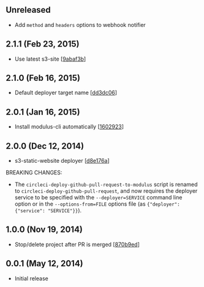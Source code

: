 ## Unreleased

 - Add `method` and `headers` options to webhook notifier

## 2.1.1 (Feb 23, 2015)

 - Use latest s3-site [[9abaf3b](https://github.com/SparkartGroupInc/qa-deployer/commit/9abaf3b9b56b450848c533a95d9771fce6dd0a39)]

## 2.1.0 (Feb 16, 2015)

 - Default deployer target name [[dd3dc06](https://github.com/SparkartGroupInc/qa-deployer/commit/dd3dc0678a34d658375f337cad90964f83891978)]

## 2.0.1 (Jan 16, 2015)

 - Install modulus-cli automatically [[1602923](https://github.com/SparkartGroupInc/qa-deployer/commit/16029235146e21a86cc2933ea1e0863bf412e627)]

## 2.0.0 (Dec 12, 2014)

 - s3-static-website deployer [[d8e176a](https://github.com/SparkartGroupInc/qa-deployer/commit/d8e176a56b24e9281bcae6fa296c1f25b8838d6e)]

BREAKING CHANGES:

 - The `circleci-deploy-github-pull-request-to-modulus` script is renamed to `circleci-deploy-github-pull-request`, and now requires the deployer service to be specified with the `--deployer=SERVICE` command line option or in the `--options-from=FILE` options file (as `{"deployer": {"service": "SERVICE"}}`).

## 1.0.0 (Nov 19, 2014)

 - Stop/delete project after PR is merged [[870b9ed](https://github.com/SparkartGroupInc/qa-deployer/commit/870b9ed1e65f222de61ec8f915678eb78a5af9db)]

## 0.0.1 (May 12, 2014)

 - Initial release

